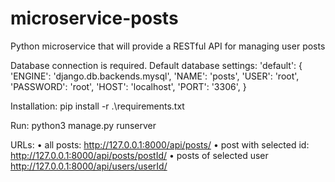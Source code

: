 # microservice-posts
Python microservice that will provide a RESTful API for managing user posts

Database connection is required. Default database settings:
  'default': {
      'ENGINE': 'django.db.backends.mysql',
      'NAME': 'posts',
      'USER': 'root',
      'PASSWORD': 'root',
      'HOST': 'localhost',
      'PORT': '3306',
  }

Installation: 
  pip install -r .\requirements.txt
  
Run: 
  python3 manage.py runserver

URLs:
  • all posts:
      http://127.0.0.1:8000/api/posts/
  • post with selected id:
      http://127.0.0.1:8000/api/posts/postId/
  • posts of selected user
      http://127.0.0.1:8000/api/users/userId/
